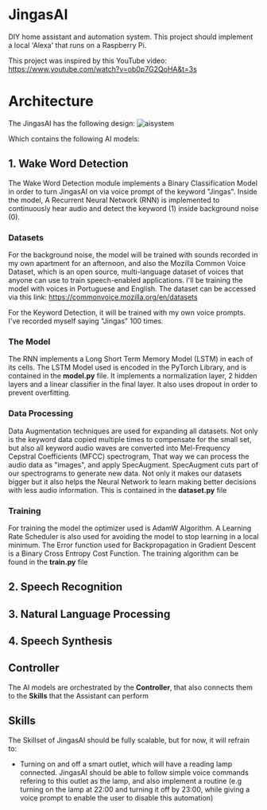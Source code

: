 # JingasAI
DIY home assistant and automation system. This project should implement a local 'Alexa' that runs on a Raspberry Pi.

This project was inspired by this YouTube video: https://www.youtube.com/watch?v=ob0p7G2QoHA&t=3s

# Architecture
The JingasAI has the following design:
![aisystem](https://github.com/vhpadula/JingasAI/assets/64943143/304904ba-b96b-4eda-bf0b-5ab96ca36046)

Which contains the following AI models:
## 1. Wake Word Detection
The Wake Word Detection module implements a Binary Classification Model in order to turn JingasAI on via voice prompt of the keyword "Jingas". Inside the model, A Recurrent Neural Network (RNN) is implemented to continuously hear audio and detect the keyword (1) inside background noise (0).

### Datasets
For the background noise, the model will be trained with sounds recorded in my own apartment for an afternoon, and also the Mozilla Common Voice Dataset, which is an open source, multi-language dataset of voices that anyone can use to train speech-enabled applications. I'll be training the model with voices in Portuguese and English. The dataset can be accessed via this link: https://commonvoice.mozilla.org/en/datasets

For the Keyword Detection, it will be trained with my own voice prompts. I've recorded myself saying "Jingas" 100 times.

### The Model
The RNN implements a Long Short Term Memory Model (LSTM) in each of its cells. The LSTM Model used is encoded in the PyTorch Library, and is contained in the **model.py** file. It implements a normalization layer, 2 hidden layers and a linear classifier in the final layer. It also uses dropout in order to prevent overfitting.

### Data Processing
Data Augmentation techniques are used for expanding all datasets. Not only is the keyword data copied multiple times to compensate for the small set, but also all keyword audio waves are converted into Mel-Frequency Cepstral Coefficients (MFCC) spectrogram, That way we can process the audio data as "images", and apply SpecAugment. SpecAugment cuts part of our spectrograms to generate new data. Not only it makes our datasets bigger but it also helps the Neural Network to learn making better decisions with less audio information. This is contained in the **dataset.py** file 

### Training
For training the model the optimizer used is AdamW Algorithm. A Learning Rate Scheduler is also used for avoiding the model to stop learning in a local minimum. The Error function used for Backpropagation in Gradient Descent is a Binary Cross Entropy Cost Function. The training algorithm can be found in the **train.py** file

## 2. Speech Recognition
## 3. Natural Language Processing
## 4. Speech Synthesis

## Controller
The AI models are orchestrated by the **Controller**, that also connects them to the **Skills** that the Assistant can perform

## Skills
The Skillset of JingasAI should be fully scalable, but for now, it will refrain to:
- Turning on and off a smart outlet, which will have a reading lamp connected. JingasAI should be able to follow simple voice commands refering to this outlet as the lamp, and also implement a routine (e.g turning on the lamp at 22:00 and turning it off by 23:00, while giving a voice prompt to enable the user to disable this automation)

